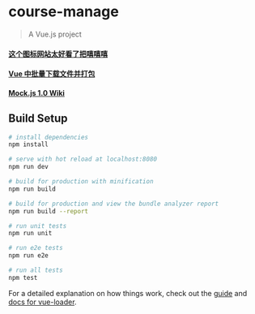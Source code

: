 # course-manage

> A Vue.js project

#### [这个图标网站太好看了把嘻嘻嘻](https://www.flaticon.com)


#### [Vue 中批量下载文件并打包](https://www.mmxiaowu.com/article/59b23f5d5b06a403cf687ed6)

#### [Mock.js 1.0 Wiki](https://github.com/nuysoft/Mock/wiki)

## Build Setup

``` bash
# install dependencies
npm install

# serve with hot reload at localhost:8080
npm run dev

# build for production with minification
npm run build

# build for production and view the bundle analyzer report
npm run build --report

# run unit tests
npm run unit

# run e2e tests
npm run e2e

# run all tests
npm test
```

For a detailed explanation on how things work, check out the [guide](http://vuejs-templates.github.io/webpack/) and [docs for vue-loader](http://vuejs.github.io/vue-loader).

